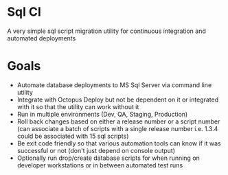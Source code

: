 # Sql CI


A very simple sql script migration utility for continuous integration and automated deployments

# Goals
* Automate database deployments to MS Sql Server via command line utility
* Integrate with Octopus Deploy but not be dependent on it or integrated with it so that the utility can work without it
* Run in multiple environments (Dev, QA, Staging, Production)
* Roll back changes based on either a release number or a script number (can associate a batch of scripts with a single release number i.e. 1.3.4 could be associated with 15 sql scripts)
* Be exit code friendly so that various automation tools can know if it was successful or not (don't just depend on console output)
* Optionally run drop/create database scripts for when running on developer workstations or in between automated test runs
